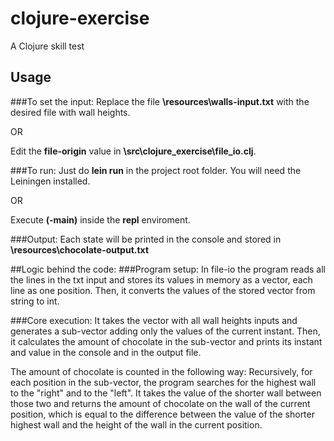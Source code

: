 # clojure-exercise

A Clojure skill test

## Usage

###To set the input:
Replace the file **\resources\walls-input.txt** with the desired file with wall heights.

OR

Edit the **file-origin** value in **\src\clojure_exercise\file_io.clj**.

###To run:
Just do **lein run** in the project root folder. You will need the Leiningen installed.

OR

Execute **(-main)** inside the **repl** enviroment.

###Output:
Each state will be printed in the console and stored in **\resources\chocolate-output.txt**

##Logic behind the code:
###Program setup:
In file-io the program reads all the lines in the txt input and stores its values in memory as a vector, each line as one position. Then, it converts the values of the stored vector from string to int.

###Core execution:
It takes the vector with all wall heights inputs and generates a sub-vector adding only the values of the current instant.
Then, it calculates the amount of chocolate in the sub-vector and prints its instant and value in the console and in the output file.

The amount of chocolate is counted in the following way:
Recursively, for each position in the sub-vector, the program searches for the highest wall to the "right" and to the "left". It takes the value of the shorter wall between those two and returns the amount of chocolate on the wall of the current position, which is equal to the difference between the value of the shorter highest wall and the height of the wall in the current position.     